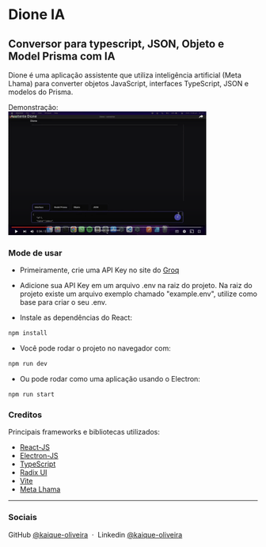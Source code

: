 # Dione IA

## Conversor para typescript, JSON, Objeto e Model Prisma com IA

Dione é uma aplicação assistente que utiliza inteligência artificial (Meta Lhama) para converter objetos JavaScript, interfaces TypeScript, JSON e modelos do Prisma.

Demonstração:
[<img src="./public/tumb.png" width="400">](https://youtu.be/6PGI6iuZUbA 'Assistir ao video')

### Mode de usar

- Primeiramente, crie uma API Key no site do [Groq](https://console.groq.com/keys)

- Adicione sua API Key em um arquivo .env na raiz do projeto. Na raiz do projeto existe um arquivo exemplo chamado "example.env", utilize como base para criar o seu .env.

- Instale as dependências do React:

```bash
npm install
```

- Você pode rodar o projeto no navegador com:

```bash
npm run dev
```

- Ou pode rodar como uma aplicação usando o Electron:

```bash
npm run start
```

### Creditos

Principais frameworks e bibliotecas utilizados:

- [React-JS](https://pt-br.react.dev/blog/2023/03/16/introducing-react-dev)
- [Electron-JS](https://www.electronjs.org)
- [TypeScript](https://www.typescriptlang.org)
- [Radix UI](https://www.radix-ui.com/)
- [Vite](https://vitejs-dev.translate.goog/?_x_tr_sl=en&_x_tr_tl=pt&_x_tr_hl=pt-BR&_x_tr_pto=sc)
- [Meta Lhama](https://llama.meta.com/docs/get-started/)

---

### Sociais

GitHub [@kaique-oliveira](https://github.com/kaique-oliveira) &nbsp;&middot;&nbsp;
Linkedin [@kaique-oliveira](https://www.linkedin.com/in/kaique-oliveira-a21273162/)
